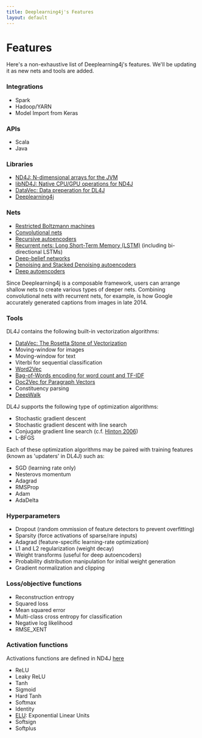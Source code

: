 ```yaml
---
title: Deeplearning4j's Features
layout: default
---
```


# Features

Here's a non-exhaustive list of Deeplearning4j's features. We'll be updating it as new nets and tools are added. 

### Integrations

* Spark
* Hadoop/YARN
* Model Import from Keras

### APIs

* Scala
* Java 


### Libraries

* [ND4J: N-dimensional arrays for the JVM](http://nd4j.org)
* [libND4J: Native CPU/GPU operations for ND4J](https://github.com/deeplearning4j/libnd4j)
* [DataVec: Data preperation for DL4J](https://github.com/deeplearning4j/DataVec)
* [Deeplearning4j](https://github.com/deeplearning4j/deeplearning4j)

### Nets

* [Restricted Boltzmann machines](./restrictedboltzmannmachine.html)
* [Convolutional nets](./convolutionalnets.html)
* [Recursive autoencoders](https://github.com/deeplearning4j/deeplearning4j/blob/master/deeplearning4j-core/src/test/java/org/deeplearning4j/models/featuredetectors/autoencoder/recursive/RecursiveAutoEncoderTest.java)
* [Recurrent nets: Long Short-Term Memory (LSTM)](https://github.com/deeplearning4j/deeplearning4j/blob/master/deeplearning4j-core/src/test/java/org/deeplearning4j/models/classifiers/lstm/LSTMTest.java) (including bi-directional LSTMs)
* [Deep-belief networks](./deepbeliefnetwork.html)
* [Denoising and Stacked Denoising autoencoders](./denoisingautoencoder.html)
* [Deep autoencoders](./deepautoencoder.html)

Since Deeplearning4j is a composable framework, users can arrange shallow nets to create various types of deeper nets. Combining convolutional nets with recurrent nets, for example, is how Google accurately generated captions from images in late 2014.

### Tools

DL4J contains the following built-in vectorization algorithms:

* [DataVec: The Rosetta Stone of Vectorization](https://github.com/deeplearning4j/DataVec)
* Moving-window for images
* Moving-window for text 
* Viterbi for sequential classification
* [Word2Vec](./word2vec.html)
* [Bag-of-Words encoding for word count and TF-IDF](./bagofwords-tf-idf.html)
* [Doc2Vec for Paragraph Vectors](https://deeplearning4j.org/doc2vec)
* Constituency parsing
* [DeepWalk](http://arxiv.org/abs/1403.6652)

DL4J supports the following type of optimization algorithms:

* Stochastic gradient descent
* Stochastic gradient descent with line search
* Conjugate gradient line search (c.f. [Hinton 2006](http://www.cs.toronto.edu/~hinton/science.pdf))
* L-BFGS

Each of these optimization algorithms may be paired with training features (known as 'updaters' in DL4J) such as:

* SGD (learning rate only)
* Nesterovs momentum
* Adagrad
* RMSProp
* Adam
* AdaDelta

### Hyperparameters

* Dropout (random ommission of feature detectors to prevent overfitting)
* Sparsity (force activations of sparse/rare inputs)
* Adagrad (feature-specific learning-rate optimization)
* L1 and L2 regularization (weight decay)
* Weight transforms (useful for deep autoencoders)
* Probability distribution manipulation for initial weight generation
* Gradient normalization and clipping

### Loss/objective functions

* Reconstruction entropy
* Squared loss
* Mean squared error
* Multi-class cross entropy for classification
* Negative log likelihood
* RMSE_XENT

### Activation functions 

Activations functions are defined in ND4J [here](https://github.com/deeplearning4j/nd4j/tree/master/nd4j-backends/nd4j-api-parent/nd4j-api/src/main/java/org/nd4j/linalg/api/ops/impl/transforms)

* ReLU
* Leaky ReLU
* Tanh
* Sigmoid
* Hard Tanh
* Softmax
* Identity
* [ELU](http://arxiv.org/abs/1511.07289): Exponential Linear Units
* Softsign
* Softplus
